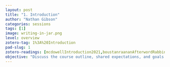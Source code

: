 ```yaml
---
layout: post
title: "1. Introduction"
author: "Nathan Gibson"
categories: sessions
tags: [1]
image: writing-in-jar.png
level: overview
zotero-tag: 1%3A%20Introduction
pad-slug: 1
zotero-readings: [mcdowellIntroduction2021,boustanraananAfterwordRabbinizationPersistence2021]
objective: "Discuss the course outline, shared expectations, and goals."
---
```

